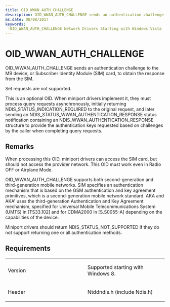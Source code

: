 ```yaml
---
title: OID_WWAN_AUTH_CHALLENGE
description: OID_WWAN_AUTH_CHALLENGE sends an authentication challenge to the MB device, or Subscriber Identity Module (SIM) card, to obtain the response from the SIM.n NDIS_STATUS_WWAN_AUTHENTICATION_RESPONSE status notification containing an NDIS_WWAN_AUTHENTICATION_RESPONSE structure to provide the authentication keys requested based on challenges by the caller when completing query requests.
ms.date: 08/08/2017
keywords: 
 -OID_WWAN_AUTH_CHALLENGE Network Drivers Starting with Windows Vista
---
```


# OID\_WWAN\_AUTH\_CHALLENGE


OID\_WWAN\_AUTH\_CHALLENGE sends an authentication challenge to the MB device, or Subscriber Identity Module (SIM) card, to obtain the response from the SIM.

Set requests are not supported.

This is an optional OID. When miniport drivers implement it, they must process query requests asynchronously, initially returning NDIS\_STATUS\_INDICATION\_REQUIRED to the original request, and later sending an NDIS\_STATUS\_WWAN\_AUTHENTICATION\_RESPONSE status notification containing an NDIS\_WWAN\_AUTHENTICATION\_RESPONSE structure to provide the authentication keys requested based on challenges by the caller when completing query requests.

## Remarks

When processing this OID, miniport drivers can access the SIM card, but should not access the provider network. This OID must work even in Radio OFF or Airplane Mode.

OID\_WWAN\_AUTH\_CHALLENGE supports both second-generation and third-generation mobile networks. SIM specifies an authentication mechanism that is based on the GSM authentication and key agreement primitives, which is a second-generation mobile network standard. AKA and AKA' uses the third-generation Authentication and Key Agreement mechanism, specified for Universal Mobile Telecommunications System (UMTS) in \[TS33.102\] and for CDMA2000 in \[S.S0055-A\] depending on the capabilities of the device.

Miniport drivers should return NDIS\_STATUS\_NOT\_SUPPORTED if they do not support returning one or all authentication methods.

## Requirements

<table>
<colgroup>
<col width="50%" />
<col width="50%" />
</colgroup>
<tbody>
<tr class="odd">
<td><p>Version</p></td>
<td><p>Supported starting with Windows 8.</p></td>
</tr>
<tr class="even">
<td><p>Header</p></td>
<td>Ntddndis.h (include Ndis.h)</td>
</tr>
</tbody>
</table>

 

 




